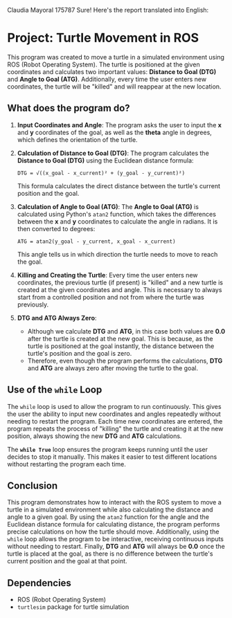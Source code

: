Claudia Mayoral 175787
Sure! Here's the report translated into English:


# Project: Turtle Movement in ROS

This program was created to move a turtle in a simulated environment using ROS (Robot Operating System). The turtle is positioned at the given coordinates and calculates two important values: **Distance to Goal (DTG)** and **Angle to Goal (ATG)**. Additionally, every time the user enters new coordinates, the turtle will be "killed" and will reappear at the new location.

## What does the program do?

1. **Input Coordinates and Angle**: The program asks the user to input the **x** and **y** coordinates of the goal, as well as the **theta** angle in degrees, which defines the orientation of the turtle.

2. **Calculation of Distance to Goal (DTG)**: The program calculates the **Distance to Goal (DTG)** using the Euclidean distance formula:
   ```
   DTG = √((x_goal - x_current)² + (y_goal - y_current)²)
   ```
   This formula calculates the direct distance between the turtle's current position and the goal.

3. **Calculation of Angle to Goal (ATG)**: The **Angle to Goal (ATG)** is calculated using Python's `atan2` function, which takes the differences between the **x** and **y** coordinates to calculate the angle in radians. It is then converted to degrees:
   ```
   ATG = atan2(y_goal - y_current, x_goal - x_current)
   ```
   This angle tells us in which direction the turtle needs to move to reach the goal.

4. **Killing and Creating the Turtle**: Every time the user enters new coordinates, the previous turtle (if present) is "killed" and a new turtle is created at the given coordinates and angle. This is necessary to always start from a controlled position and not from where the turtle was previously.

5. **DTG and ATG Always Zero**: 
   - Although we calculate **DTG** and **ATG**, in this case both values are **0.0** after the turtle is created at the new goal. This is because, as the turtle is positioned at the goal instantly, the distance between the turtle's position and the goal is zero.
   - Therefore, even though the program performs the calculations, **DTG** and **ATG** are always zero after moving the turtle to the goal.

## Use of the `while` Loop

The `while` loop is used to allow the program to run continuously. This gives the user the ability to input new coordinates and angles repeatedly without needing to restart the program. Each time new coordinates are entered, the program repeats the process of "killing" the turtle and creating it at the new position, always showing the new **DTG** and **ATG** calculations.

The **`while True`** loop ensures the program keeps running until the user decides to stop it manually. This makes it easier to test different locations without restarting the program each time.

## Conclusion

This program demonstrates how to interact with the ROS system to move a turtle in a simulated environment while also calculating the distance and angle to a given goal. By using the `atan2` function for the angle and the Euclidean distance formula for calculating distance, the program performs precise calculations on how the turtle should move. Additionally, using the `while` loop allows the program to be interactive, receiving continuous inputs without needing to restart. Finally, **DTG** and **ATG** will always be **0.0** once the turtle is placed at the goal, as there is no difference between the turtle's current position and the goal at that point.

## Dependencies

- ROS (Robot Operating System)
- `turtlesim` package for turtle simulation
